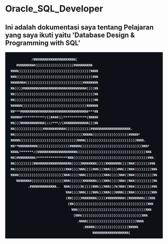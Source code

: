 # Oracle_SQL_Developer
## Ini adalah dokumentasi saya tentang Pelajaran yang saya ikuti yaitu 'Database Design &amp; Programming with SQL'

<p align="center">
    <img src="images/asciiIMG.png" alt="asciiArt" />
</p>
